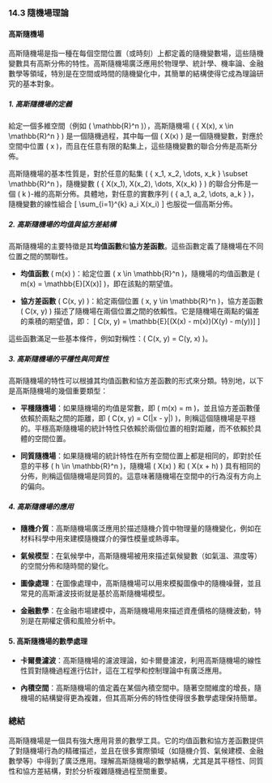 ### 14.3 隨機場理論

#### 高斯隨機場

高斯隨機場是指一種在每個空間位置（或時刻）上都定義的隨機變數場，這些隨機變數具有高斯分佈的特性。高斯隨機場廣泛應用於物理學、統計學、機率論、金融數學等領域，特別是在空間或時間的隨機變化中，其簡單的結構使得它成為理論研究的基本對象。

##### 1. 高斯隨機場的定義

給定一個多維空間（例如 \( \mathbb{R}^n \)），高斯隨機場 \( \{ X(x), x \in \mathbb{R}^n \} \) 是一個隨機過程，其中每一個 \( X(x) \) 是一個隨機變數，對應於空間中位置 \( x \)，而且在任意有限的點集上，這些隨機變數的聯合分佈是高斯分佈。

高斯隨機場的基本性質是，對於任意的點集 \( \{ x_1, x_2, \dots, x_k \} \subset \mathbb{R}^n \)，隨機變數 \( \{ X(x_1), X(x_2), \dots, X(x_k) \} \) 的聯合分佈是一個 \( k \)-維的高斯分佈。具體地，對任意的實數序列 \( \{ a_1, a_2, \dots, a_k \} \)，隨機變數的線性組合
\[
\sum_{i=1}^{k} a_i X(x_i)
\]
也服從一個高斯分佈。

##### 2. 高斯隨機場的均值與協方差結構

高斯隨機場的主要特徵是其**均值函數**和**協方差函數**。這些函數定義了隨機場在不同位置之間的關聯性。

- **均值函數** \( m(x) \)：給定位置 \( x \in \mathbb{R}^n \)，隨機場的均值函數是 \( m(x) = \mathbb{E}[X(x)] \)，即在該點的期望值。

- **協方差函數** \( C(x, y) \)：給定兩個位置 \( x, y \in \mathbb{R}^n \)，協方差函數 \( C(x, y) \) 描述了隨機場在兩個位置之間的依賴性。它是隨機場在兩點的偏差的乘積的期望值，即：
  \[
  C(x, y) = \mathbb{E}[(X(x) - m(x))(X(y) - m(y))]
  \]
  
這些函數滿足一些基本條件，例如對稱性：\( C(x, y) = C(y, x) \)。

##### 3. 高斯隨機場的平穩性與同質性

高斯隨機場的特性可以根據其均值函數和協方差函數的形式來分類。特別地，以下是高斯隨機場的幾個重要類型：

- **平穩隨機場**：如果隨機場的均值是常數，即 \( m(x) = m \)，並且協方差函數僅依賴於兩點之間的距離，即 \( C(x, y) = C(\|x - y\|) \)，則稱這個隨機場是平穩的。平穩高斯隨機場的統計特性只依賴於兩個位置的相對距離，而不依賴於具體的空間位置。

- **同質隨機場**：如果隨機場的統計特性在所有空間位置上都是相同的，即對於任意的平移 \( h \in \mathbb{R}^n \)，隨機場 \( X(x) \) 和 \( X(x + h) \) 具有相同的分佈，則稱這個隨機場是同質的。這意味著隨機場在空間中的行為沒有方向上的偏向。

##### 4. 高斯隨機場的應用

- **隨機介質**：高斯隨機場廣泛應用於描述隨機介質中物理量的隨機變化，例如在材料科學中用來建模隨機媒介的彈性模量或熱導率。
  
- **氣候模型**：在氣候學中，高斯隨機場被用來描述氣候變數（如氣溫、濕度等）的空間分佈和隨時間的變化。

- **圖像處理**：在圖像處理中，高斯隨機場可以用來模擬圖像中的隨機噪聲，並且常見的高斯濾波技術就是基於高斯隨機場模型。

- **金融數學**：在金融市場建模中，高斯隨機場用來描述資產價格的隨機波動，特別是在期權定價和風險分析中。

#### 5. 高斯隨機場的數學處理

- **卡爾曼濾波**：高斯隨機場的濾波理論，如卡爾曼濾波，利用高斯隨機場的線性性質對隨機過程進行估計，這在工程學和控制理論中有廣泛應用。
  
- **內積空間**：高斯隨機場的值定義在某個內積空間中。隨著空間維度的增長，隨機場的結構變得更為複雜，但其高斯分佈的特性使得很多數學處理保持簡單。

### 總結

高斯隨機場是一個具有強大應用背景的數學工具。它的均值函數和協方差函數提供了對隨機場行為的精確描述，並且在很多實際領域（如隨機介質、氣候建模、金融數學等）中得到了廣泛應用。理解高斯隨機場的數學結構，尤其是其平穩性、同質性和協方差結構，對於分析複雜隨機過程至關重要。